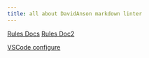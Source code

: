 ```yaml
---
title: all about DavidAnson markdown linter
---
```


[Rules Docs](https://github.com/DavidAnson/markdownlint/tree/v0.33.0/doc)
[Rules Doc2](https://github.com/DavidAnson/vscode-markdownlint)

[VSCode configure](https://github.com/DavidAnson/vscode-markdownlint#configure)
